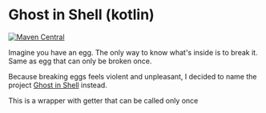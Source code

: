 # Ghost in Shell (kotlin)

[![Maven Central](https://maven-badges.herokuapp.com/maven-central/com.github.alkurop/ghostinshell/badge.svg?style=plastic)](https://maven-badges.herokuapp.com/maven-central/com.github.alkurop/ghostinshell)

Imagine you have an egg.
The only way to know what's inside is to break it.
Same as egg that can only be broken once.


Because breaking eggs feels violent and  unpleasant, I decided to name the project [Ghost in Shell](https://en.m.wikipedia.org/wiki/Ghost_in_the_Shell_(1995_film)) instead.

This is a wrapper with getter that can be called only once


